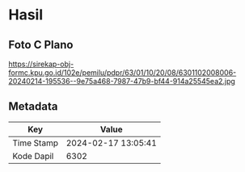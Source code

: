 # Hasil

## Foto C Plano

https://sirekap-obj-formc.kpu.go.id/102e/pemilu/pdpr/63/01/10/20/08/6301102008006-20240214-195536--9e75a468-7987-47b9-bf44-914a25545ea2.jpg


## Metadata

| Key        | Value               |
| ---------- | ------------------- |
| Time Stamp | 2024-02-17 13:05:41 |
| Kode Dapil | 6302                |



